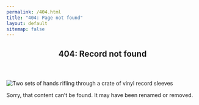 ```yaml
---
permalink: /404.html
title: "404: Page not found"
layout: default
sitemap: false
---
```


<article>
  <header><h1>404: Record not found</h1></header>

  <img
    src="https://nsmsn.github.io/theordinarythings/img/vinyl-dig.gif"
    alt="Two sets of hands rifling through a crate of vinyl record sleeves"
  />

  <p>
    Sorry, that content can’t be found. It may have been renamed or removed.
  </p>
</article>
